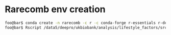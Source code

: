 # Rarecomb env creation

```bash
foo@bar$ conda create -n rarecomb -c r -c conda-forge r-essentials r-devtools r-arules r-pwr r-sqldf r-glue
foo@bar$ Rscript /data5/deepro/ukbiobank/analysis/lifestyle_factors/src/scripts/install_rarecomb.R
```
